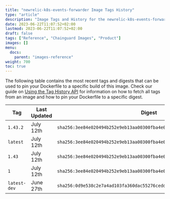 ```yaml
---
title: "newrelic-k8s-events-forwarder Image Tags History"
type: "article"
description: "Image Tags and History for the newrelic-k8s-events-forwarder Chainguard Image"
date: 2023-06-22T11:07:52+02:00
lastmod: 2023-06-22T11:07:52+02:00
draft: false
tags: ["Reference", "Chainguard Images", "Product"]
images: []
menu:
  docs:
    parent: "images-reference"
weight: 700
toc: true
---
```


The following table contains the most recent tags and digests that can be used to pin your Dockerfile to a specific build of this image. Check our guide on [Using the Tag History API](/chainguard/chainguard-images/using-the-tag-history-api/) for information on how to fetch all tags from an image and how to pin your Dockerfile to a specific digest.

| Tag          | Last Updated | Digest                                                                    |
|--------------|--------------|---------------------------------------------------------------------------|
| `1.43.2`     | July 12th    | `sha256:3ee84e020494b252e9eb13aa00300fba4e024d4ac407c7a69a17935091ba33db` |
| `latest`     | July 12th    | `sha256:3ee84e020494b252e9eb13aa00300fba4e024d4ac407c7a69a17935091ba33db` |
| `1.43`       | July 12th    | `sha256:3ee84e020494b252e9eb13aa00300fba4e024d4ac407c7a69a17935091ba33db` |
| `1`          | July 12th    | `sha256:3ee84e020494b252e9eb13aa00300fba4e024d4ac407c7a69a17935091ba33db` |
| `latest-dev` | June 27th    | `sha256:0d9e538c2e7a4ad103fa360dac55276cedd6d622786edd512ac25b668aef952a` |
